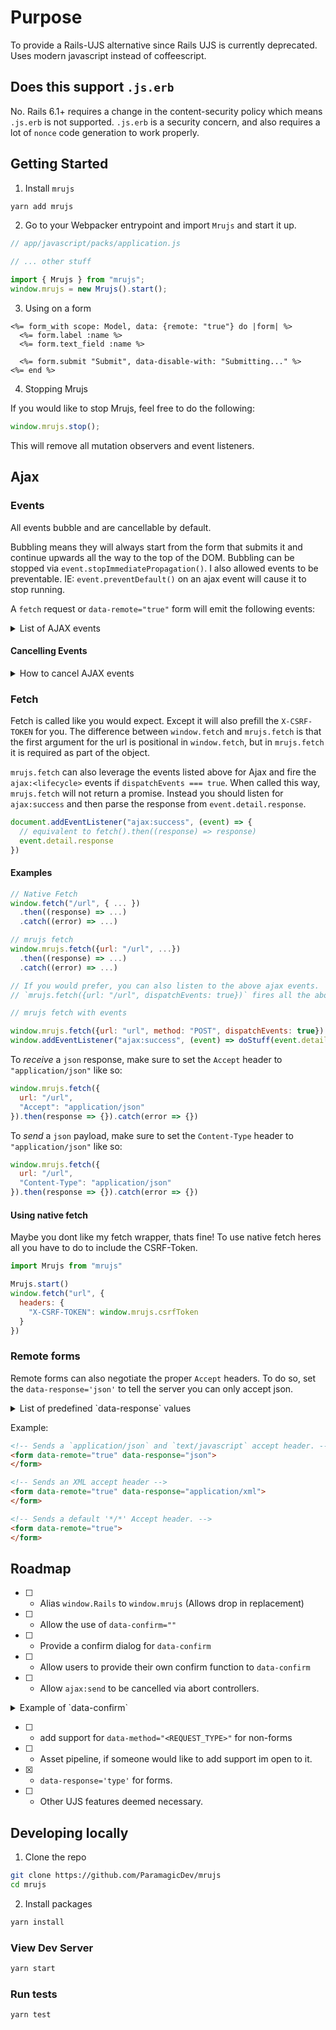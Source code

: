 # Purpose

To provide a Rails-UJS alternative since Rails UJS is currently
deprecated. Uses modern javascript instead of coffeescript.

## Does this support `.js.erb`

No. Rails 6.1+ requires a change in the content-security policy which
means `.js.erb` is not supported. `.js.erb` is a security concern, and
also requires a lot of `nonce` code generation to work properly.

## Getting Started

1. Install `mrujs`

```bash
yarn add mrujs
```

2. Go to your Webpacker entrypoint and import `Mrujs` and start it up.

```js
// app/javascript/packs/application.js

// ... other stuff

import { Mrujs } from "mrujs";
window.mrujs = new Mrujs().start();
```

3. Using on a form

```erb
<%= form_with scope: Model, data: {remote: "true"} do |form| %>
  <%= form.label :name %>
  <%= form.text_field :name %>

  <%= form.submit "Submit", data-disable-with: "Submitting..." %>
<%= end %>
```

4. Stopping Mrujs

If you would like to stop Mrujs, feel free to do the following:

```js
window.mrujs.stop();
```

This will remove all mutation observers and event listeners.

## Ajax

### Events

All events bubble and are cancellable by default.

Bubbling means they will always start from the form that submits it and
continue upwards all the way to the top of the DOM. Bubbling can be
stopped via `event.stopImmediatePropagation()`. I also allowed events to
be preventable. IE: `event.preventDefault()` on an ajax event will cause
it to stop running.

A `fetch` request or `data-remote="true"` form will emit the following events:

<details>
<summary>List of AJAX events</summary>

```js
const AJAX_EVENTS = {
  /**
   * Before the ajax event gets sent.
   * You can view what data will be sent via: `event.detail.request`
   */
  ajaxBefore: `ajax:before`,

  /**
   * When the fetch request is sent. You can view whats being sent via:
   * `event.detail.request`
   */
  ajaxSend: `ajax:send`,

  /**
   * When a response error occurs. IE: 400, 404, 422, 500, etc (any status code not between 200 - 299)
   * The response error can be viewed via: `event.detail.response`
   */
  ajaxResponseError: `ajax:response:error`,

   /**
    * When a >= 200 and <= 299 response is returned
    * You can view the full response via: `event.detail.response`
    */
  ajaxSuccess: `ajax:success`,

  /**
   * When an actual error is raised. This doesnt include 404, 500,
   * errors, just like native fetch.
   * You can view the error via: `event.detail.error`
   * This will also generate an error in your console.log
   */
  ajaxError: `ajax:error`,


  /**
   * After any fetch request, regardless of outcome
   * Does not have any accessible data besides the event itself
   */
  ajaxComplete: `ajax:complete`,

  // NOT CURRENTLY IMPLEMENTED from ujs
  `ajax:aborted:required`
  `ajax:aborted:file`
}
```

</details>

#### Cancelling Events

<details>
<summary> How to cancel AJAX events </summary>

You can cancel events at anytime simply by calling `event.preventDefault()` or
`event.stopImmediatePropagation()`:

Example:

```js
document.querySelector("form").addEventListener("ajax:before", (event) => {
  event.preventDefault();
})


document.querySelector("form").addEventListener("ajax:before", (event) => {
  event.stopImmediatePropagation();
})

// For extra certainty
document.querySelector("form").addEventListener("ajax:before", (event) => {
  event.preventDefault();
  event.stopImmediatePropagation();
})

```

`ajax:send` is a special case and must be aborted.
</details>

### Fetch

Fetch is called like you would expect. Except it will also prefill the
`X-CSRF-TOKEN` for you. The difference between
`window.fetch` and `mrujs.fetch` is that the first argument for the url
is positional in `window.fetch`, but in `mrujs.fetch` it is required as part of the object.

`mrujs.fetch` can also leverage the events listed above for Ajax and
fire the `ajax:<lifecycle>` events if `dispatchEvents === true`. When
called this way, `mrujs.fetch` will not return a promise. Instead you
should listen for `ajax:success` and then parse the response from
`event.detail.response`.

```js
document.addEventListener("ajax:success", (event) => {
  // equivalent to fetch().then((response) => response)
  event.detail.response
})
```

#### Examples

```js
// Native Fetch
window.fetch("/url", { ... })
  .then((response) => ...)
  .catch((error) => ...)

// mrujs fetch
window.mrujs.fetch({url: "/url", ...})
  .then((response) => ...)
  .catch((error) => ...)

// If you would prefer, you can also listen to the above ajax events.
// `mrujs.fetch({url: "/url", dispatchEvents: true})` fires all the above listed ajax events, `ajax:before`, `ajax:send`, etc

// mrujs fetch with events

window.mrujs.fetch({url: "url", method: "POST", dispatchEvents: true})
window.addEventListener("ajax:success", (event) => doStuff(event.detail.response))
```

To *receive* a `json` response, make sure to set the `Accept` header to
`"application/json"` like so:

```js
window.mrujs.fetch({
  url: "/url",
  "Accept": "application/json"
}).then(response => {}).catch(error => {})
```

To *send* a `json` payload, make sure to set the `Content-Type` header to
`"application/json"` like so:

```js
window.mrujs.fetch({
  url: "/url",
  "Content-Type": "application/json"
}).then(response => {}).catch(error => {})
```

#### Using native fetch

Maybe you dont like my fetch wrapper, thats fine! To use native fetch
heres all you have to do to include the CSRF-Token.

```js
import Mrujs from "mrujs"

Mrujs.start()
window.fetch("url", {
  headers: {
    "X-CSRF-TOKEN": window.mrujs.csrfToken
  }
})
```

### Remote forms

Remote forms can also negotiate the proper `Accept` headers. To do so,
set the `data-response='json'` to tell the server you can only accept
json.

<details>
<summary> List of predefined `data-response` values </summary>

```js
  '*': '*/*',
  any: '*/*',
  text: 'text/plain',
  html: 'text/html',
  xml: 'application/xml, text/xml',
  json: 'application/json, text/javascript',
  script: 'text/javascript, application/javascript, application/ecmascript, application/x-ecmascript'
```

The above are all predefined for you
</details>

Example:

```html
<!-- Sends a `application/json` and `text/javascript` accept header. -->
<form data-remote="true" data-response="json">
</form>

<!-- Sends an XML accept header -->
<form data-remote="true" data-response="application/xml">
</form>

<!-- Sends a default '*/*' Accept header. -->
<form data-remote="true">
</form>
```

## Roadmap

- [ ] - Alias `window.Rails` to `window.mrujs` (Allows drop in
replacement)
- [ ] - Allow the use of `data-confirm=""`
- [ ] - Provide a confirm dialog for `data-confirm`
- [ ] - Allow users to provide their own confirm function to `data-confirm`
- [ ] - Allow `ajax:send` to be cancelled via abort controllers.

<details>
<summary> Example of `data-confirm` </summary>

```html
<!-- Uses user provided HTML -->
<a href="blah" data-method="delete" data-confirm="<p>Are you
sure?</p>">
  Logout
</a>

<!-- Uses a web component modal -->
<a href="/blah" data-method="delete" data-confirm="Are you
sure you want to logout?">
  Logout
</a>

<!-- Uses a regular alert -->
<a href="/blah" data-method="delete" data-confirm="Are you
sure you want to logout?" data-use-alert="true">
  Logout
</a>
```

</details>

- [ ] - add support for `data-method="<REQUEST_TYPE>"` for non-forms
- [ ] - Asset pipeline, if someone would like to add support im open to
it.
- [x] - `data-response='type'` for forms.
- [ ] - Other UJS features deemed necessary.

## Developing locally

1. Clone the repo

```bash
git clone https://github.com/ParamagicDev/mrujs
cd mrujs
```

2. Install packages

```bash
yarn install
```

### View Dev Server

```bash
yarn start
```

### Run tests

```bash
yarn test
```

